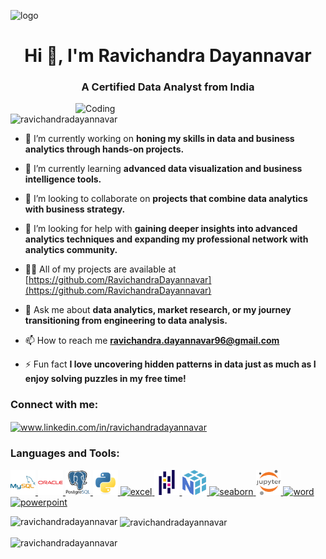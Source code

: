![logo](https://t3.ftcdn.net/jpg/07/11/26/60/360_F_711266053_vk4mgNhKyUXqFgxEuQ8xOQkKQ03fg7Vj.jpg)
<h1 align="center">Hi 👋, I'm Ravichandra Dayannavar</h1>
<h3 align="center">A Certified Data Analyst from India</h3>
<img align="right" alt="Coding" width="400" src="https://media.licdn.com/dms/image/v2/C4D12AQEeKAn9dPLbhw/article-cover_image-shrink_720_1280/article-cover_image-shrink_720_1280/0/1616667695311?e=1737590400&v=beta&t=NqtH-1xikJlXrg29Q7T06qrmlua4Y7ZfU3S1CfrzTQA">

<p align="left"> <img src="https://komarev.com/ghpvc/?username=ravichandradayannavar&label=Profile%20views&color=0e75b6&style=flat" alt="ravichandradayannavar" /> </p>

- 🔭 I’m currently working on **honing my skills in data and business analytics through hands-on projects.**

- 🌱 I’m currently learning **advanced data visualization and business intelligence tools.**

- 👯 I’m looking to collaborate on **projects that combine data analytics with business strategy.**

- 🤝 I’m looking for help with **gaining deeper insights into advanced analytics techniques and expanding my professional network with analytics community.**

- 👨‍💻 All of my projects are available at [https://github.com/RavichandraDayannavar](https://github.com/RavichandraDayannavar)

- 💬 Ask me about **data analytics, market research, or my journey transitioning from engineering to data analysis.**

- 📫 How to reach me **ravichandra.dayannavar96@gmail.com**

- ⚡ Fun fact **I love uncovering hidden patterns in data just as much as I enjoy solving puzzles in my free time!**

<h3 align="left">Connect with me:</h3>
<p align="left">
<a href="https://linkedin.com/in/www.linkedin.com/in/ravichandradayannavar" target="blank"><img align="center" src="https://raw.githubusercontent.com/rahuldkjain/github-profile-readme-generator/master/src/images/icons/Social/linked-in-alt.svg" alt="www.linkedin.com/in/ravichandradayannavar" height="30" width="40" /></a>
</p>

<h3 align="left">Languages and Tools:</h3>
<p align="left"> 
  <!-- MySQL -->
  <a href="https://www.mysql.com/" target="_blank" rel="noreferrer"> 
    <img src="https://raw.githubusercontent.com/devicons/devicon/master/icons/mysql/mysql-original-wordmark.svg" alt="mysql" width="40" height="40"/> 
  </a> 
  <!-- Oracle -->
  <a href="https://www.oracle.com/" target="_blank" rel="noreferrer"> 
    <img src="https://raw.githubusercontent.com/devicons/devicon/master/icons/oracle/oracle-original.svg" alt="oracle" width="40" height="40"/> 
  </a> 
  <!-- PostgreSQL -->
  <a href="https://www.postgresql.org" target="_blank" rel="noreferrer"> 
    <img src="https://raw.githubusercontent.com/devicons/devicon/master/icons/postgresql/postgresql-original-wordmark.svg" alt="postgresql" width="40" height="40"/> 
  </a> 
  <!-- Python -->
  <a href="https://www.python.org" target="_blank" rel="noreferrer"> 
    <img src="https://raw.githubusercontent.com/devicons/devicon/master/icons/python/python-original.svg" alt="python" width="40" height="40"/> 
  </a> 
  <!-- Microsoft Excel -->
  <a href="https://www.microsoft.com/en-us/microsoft-365/excel" target="_blank" rel="noreferrer"> 
    <img src="https://img.icons8.com/color/48/000000/microsoft-excel-2019.png" alt="excel" width="40" height="40"/> 
  </a> 
  <!-- Pandas -->
  <a href="https://pandas.pydata.org/" target="_blank" rel="noreferrer"> 
    <img src="https://raw.githubusercontent.com/devicons/devicon/master/icons/pandas/pandas-original.svg" alt="pandas" width="40" height="40"/> 
  </a> 
  <!-- NumPy -->
  <a href="https://numpy.org/" target="_blank" rel="noreferrer"> 
    <img src="https://raw.githubusercontent.com/devicons/devicon/master/icons/numpy/numpy-original.svg" alt="numpy" width="40" height="40"/> 
  </a> 
  <!-- Seaborn -->
  <a href="https://seaborn.pydata.org/" target="_blank" rel="noreferrer"> 
    <img src="https://seaborn.pydata.org/_static/logo-wide-lightbg.svg" alt="seaborn" width="40" height="40"/> 
  </a> 
  <!-- Jupyter -->
  <a href="https://jupyter.org/" target="_blank" rel="noreferrer"> 
    <img src="https://raw.githubusercontent.com/devicons/devicon/master/icons/jupyter/jupyter-original-wordmark.svg" alt="jupyter" width="40" height="40"/> 
  </a> 
  <!-- Microsoft Word -->
  <a href="https://www.microsoft.com/en-us/microsoft-365/word" target="_blank" rel="noreferrer"> 
    <img src="https://img.icons8.com/color/48/000000/microsoft-word-2019.png" alt="word" width="40" height="40"/> 
  </a> 
  <!-- MS PowerPoint -->
  <a href="https://www.microsoft.com/en-us/microsoft-365/powerpoint" target="_blank" rel="noreferrer"> 
    <img src="https://img.icons8.com/color/48/000000/microsoft-powerpoint-2019.png" alt="powerpoint" width="40" height="40"/> 
  </a> 
</p>


<p><img align="left" src="https://github-readme-stats.vercel.app/api/top-langs?username=ravichandradayannavar&show_icons=true&locale=en&layout=compact" alt="ravichandradayannavar" /></p>

<p>&nbsp;<img align="center" src="https://github-readme-stats.vercel.app/api?username=ravichandradayannavar&show_icons=true&locale=en" alt="ravichandradayannavar" /></p>

<p><img align="center" src="https://github-readme-streak-stats.herokuapp.com/?user=ravichandradayannavar&" alt="ravichandradayannavar" /></p>
